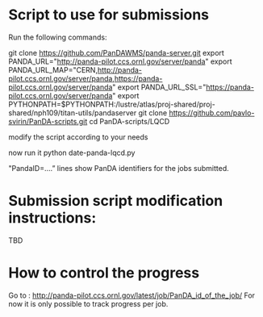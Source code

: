 # Script to use for submissions

Run the following commands:

git clone https://github.com/PanDAWMS/panda-server.git
export PANDA_URL="http://panda-pilot.ccs.ornl.gov/server/panda"
export PANDA_URL_MAP="CERN,http://panda-pilot.ccs.ornl.gov/server/panda,https://panda-pilot.ccs.ornl.gov/server/panda"
export PANDA_URL_SSL="https://panda-pilot.ccs.ornl.gov/server/panda"
export PYTHONPATH=$PYTHONPATH:/lustre/atlas/proj-shared/proj-shared/nph109/titan-utils/pandaserver
git clone https://github.com/pavlo-svirin/PanDA-scripts.git
cd PanDA-scripts/LQCD

modify the script according to your needs

now run it
python date-panda-lqcd.py

"PandaID=….” lines show PanDA identifiers for the jobs submitted.


# Submission script modification instructions:

TBD

# How to control the progress

Go to : http://panda-pilot.ccs.ornl.gov/latest/job/PanDA_id_of_the_job/
For now it is only possible to track progress per job.

